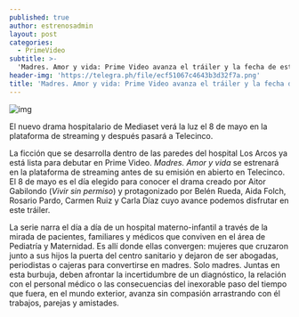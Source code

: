 ```yaml
---
published: true
author: estrenosadmin
layout: post
categories:
  - PrimeVideo
subtitle: >-
  'Madres. Amor y vida: Prime Video avanza el tráiler y la fecha de estreno'
header-img: 'https://telegra.ph/file/ecf51067c4643b3d32f7a.png'
title: 'Madres. Amor y vida: Prime Video avanza el tráiler y la fecha de estreno'
---
```



![img](https://telegra.ph/file/ecf51067c4643b3d32f7a.png)



El nuevo drama hospitalario de Mediaset verá la luz el 8 de mayo en la plataforma de streaming y después pasará a Telecinco.

 <!--break-->

La ficción que se desarrolla dentro de las paredes del hospital Los Arcos ya está lista para debutar en Prime Video. *Madres. Amor y vida* se estrenará en la plataforma de streaming antes de su emisión en abierto en Telecinco. El 8 de mayo es el día elegido para conocer el drama creado por Aitor Gabilondo (*Vivir sin permiso*) y protagonizado por Belén Rueda, Aida Folch, Rosario Pardo, Carmen Ruiz y Carla Díaz cuyo avance podemos disfrutar en este tráiler.

La serie narra el día a día de un hospital materno-infantil a través de la mirada de pacientes, familiares y médicos que conviven en el área de Pediatría y Maternidad. Es allí donde ellas convergen: mujeres que cruzaron junto a sus hijos la puerta del centro sanitario y dejaron de ser abogadas, periodistas o cajeras para convertirse en madres. Solo madres. Juntas en esta burbuja, deben afrontar la incertidumbre de un diagnóstico, la relación con el personal médico o las consecuencias del inexorable paso del tiempo que fuera, en el mundo exterior, avanza sin compasión arrastrando con él trabajos, parejas y amistades.



